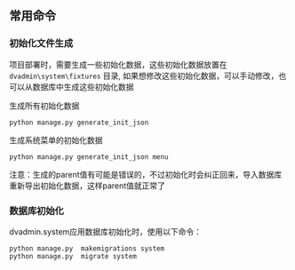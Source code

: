 ## 常用命令

### 初始化文件生成

项目部署时，需要生成一些初始化数据，这些初始化数据放置在 `dvadmin\system\fixtures` 目录, 如果想修改这些初始化数据，可以手动修改，也可以从数据库中生成这些初始化数据

生成所有初始化数据

```
python manage.py generate_init_json
```

生成系统菜单的初始化数据

```
python manage.py generate_init_json menu
```

注意：生成的parent值有可能是错误的，不过初始化时会纠正回来，导入数据库重新导出初始化数据，这样parent值就正常了


### 数据库初始化

dvadmin.system应用数据库初始化时，使用以下命令：

```
python manage.py  makemigrations system
python manage.py  migrate system
```
